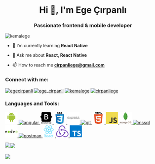 <h1 align="center">Hi 👋, I'm Ege Çırpanlı</h1>
<h3 align="center">Passionate frontend & mobile developer</h3>

<p align="left"> <img src="https://komarev.com/ghpvc/?username=kemalege&label=Profile%20views&color=0e75b6&style=flat" alt="kemalege" /> </p>

- 🌱 I’m currently learning **React Native**

- 💬 Ask me about **React, React Native**

- 📫 How to reach me **cirpanliege@gmail.com**

<h3 align="left">Connect with me:</h3>
<p align="left">
<a href="https://linkedin.com/in/egecirpanli" target="blank"><img align="center" src="https://raw.githubusercontent.com/rahuldkjain/github-profile-readme-generator/master/src/images/icons/Social/linked-in-alt.svg" alt="egecirpanli" height="30" width="40" /></a>
<a href="https://instagram.com/ege_cirpanli" target="blank"><img align="center" src="https://raw.githubusercontent.com/rahuldkjain/github-profile-readme-generator/master/src/images/icons/Social/instagram.svg" alt="ege_cirpanli" height="30" width="40" /></a>
<a href="https://www.leetcode.com/kemalege" target="blank"><img align="center" src="https://raw.githubusercontent.com/rahuldkjain/github-profile-readme-generator/master/src/images/icons/Social/leet-code.svg" alt="kemalege" height="30" width="40" /></a>
<a href="https://www.hackerearth.com/cirpanliege" target="blank"><img align="center" src="https://raw.githubusercontent.com/rahuldkjain/github-profile-readme-generator/master/src/images/icons/Social/hackerearth.svg" alt="cirpanliege" height="30" width="40" /></a>
</p>

<h3 align="left">Languages and Tools:</h3>
<p align="left"> <a href="https://developer.android.com" target="_blank" rel="noreferrer"> <img src="https://raw.githubusercontent.com/devicons/devicon/master/icons/android/android-original-wordmark.svg" alt="android" width="40" height="40"/> </a> <a href="https://angular.io" target="_blank" rel="noreferrer"> <img src="https://angular.io/assets/images/logos/angular/angular.svg" alt="angular" width="40" height="40"/> </a> <a href="https://getbootstrap.com" target="_blank" rel="noreferrer"> <img src="https://raw.githubusercontent.com/devicons/devicon/master/icons/bootstrap/bootstrap-plain-wordmark.svg" alt="bootstrap" width="40" height="40"/> </a> <a href="https://www.w3schools.com/css/" target="_blank" rel="noreferrer"> <img src="https://raw.githubusercontent.com/devicons/devicon/master/icons/css3/css3-original-wordmark.svg" alt="css3" width="40" height="40"/> </a> <a href="https://expressjs.com" target="_blank" rel="noreferrer"> <img src="https://raw.githubusercontent.com/devicons/devicon/master/icons/express/express-original-wordmark.svg" alt="express" width="40" height="40"/> </a> <a href="https://git-scm.com/" target="_blank" rel="noreferrer"> <img src="https://www.vectorlogo.zone/logos/git-scm/git-scm-icon.svg" alt="git" width="40" height="40"/> </a> <a href="https://www.w3.org/html/" target="_blank" rel="noreferrer"> <img src="https://raw.githubusercontent.com/devicons/devicon/master/icons/html5/html5-original-wordmark.svg" alt="html5" width="40" height="40"/> </a> <a href="https://developer.mozilla.org/en-US/docs/Web/JavaScript" target="_blank" rel="noreferrer"> <img src="https://raw.githubusercontent.com/devicons/devicon/master/icons/javascript/javascript-original.svg" alt="javascript" width="40" height="40"/> </a> <a href="https://www.mongodb.com/" target="_blank" rel="noreferrer"> <img src="https://raw.githubusercontent.com/devicons/devicon/master/icons/mongodb/mongodb-original-wordmark.svg" alt="mongodb" width="40" height="40"/> </a> <a href="https://www.microsoft.com/en-us/sql-server" target="_blank" rel="noreferrer"> <img src="https://www.svgrepo.com/show/303229/microsoft-sql-server-logo.svg" alt="mssql" width="40" height="40"/> </a> <a href="https://nodejs.org" target="_blank" rel="noreferrer"> <img src="https://raw.githubusercontent.com/devicons/devicon/master/icons/nodejs/nodejs-original-wordmark.svg" alt="nodejs" width="40" height="40"/> </a> <a href="https://postman.com" target="_blank" rel="noreferrer"> <img src="https://www.vectorlogo.zone/logos/getpostman/getpostman-icon.svg" alt="postman" width="40" height="40"/> </a> <a href="https://reactjs.org/" target="_blank" rel="noreferrer"> <img src="https://raw.githubusercontent.com/devicons/devicon/master/icons/react/react-original-wordmark.svg" alt="react" width="40" height="40"/> </a> <a href="https://redux.js.org" target="_blank" rel="noreferrer"> <img src="https://raw.githubusercontent.com/devicons/devicon/master/icons/redux/redux-original.svg" alt="redux" width="40" height="40"/> </a> <a href="https://www.typescriptlang.org/" target="_blank" rel="noreferrer"> <img src="https://raw.githubusercontent.com/devicons/devicon/master/icons/typescript/typescript-original.svg" alt="typescript" width="40" height="40"/> </a> </p>

<a href="https://github-readme-stats.vercel.app/api/top-langs">
<picture>
  <source media="(prefers-color-scheme: dark)" srcset="https://github-readme-stats.vercel.app/api/top-langs?username=kemalege&show_icons=true&locale=en&layout=compact&theme=dark">
  <img align="left" src="https://github-readme-stats.vercel.app/api/top-langs?username=kemalege&show_icons=true&locale=en&layout=compact&theme=default">
</picture>
</a>

<a href="https://github.com/kemalege/github-readme-stats">
<picture>
  <source media="(prefers-color-scheme: dark)" srcset="https://github-readme-stats.vercel.app/api?username=kemalege&show_icons=true&locale=en&theme=dark">
  <img align="center" src="https://github-readme-stats.vercel.app/api?username=kemalege&show_icons=true&locale=en&theme=default">
</picture>
</a>
<br><br/>

<a href="https://github.com/kemalege/github-readme-stats">
<picture>
  <source media="(prefers-color-scheme: dark)" srcset="https://github-readme-streak-stats.herokuapp.com/?user=kemalege&show_icons=true&locale=en&theme=dark">
  <img align="center" src="https://github-readme-streak-stats.herokuapp.com/?user=kemalege&show_icons=true&locale=en&theme=default">
</picture>
</a>







